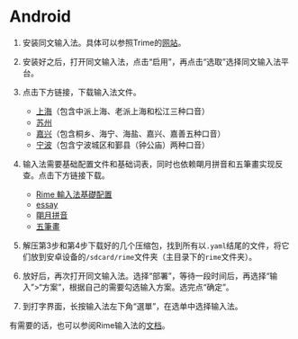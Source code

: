 # Android

1. 安装同文输入法。具体可以参照Trime的[网站](https://github.com/osfans/trime#同文安卓輸入法平臺trime-rime-ime-for-android)。

2. 安装好之后，打开同文输入法，点击“启用”，再点击“选取”选择同文输入法平台。

3. 点击下方链接，下载输入法文件。

    - [上海](https://codeload.github.com/NGLI/rime-wugniu_zaonhe/zip/master)（包含中派上海、老派上海和松江三种口音）
    - [苏州](https://codeload.github.com/NGLI/rime-wugniu_soutseu/zip/master)
    - [嘉兴](https://codeload.github.com/NGLI/rime-wugniu_kashin/zip/master)（包含桐乡、海宁、海盐、嘉兴、嘉善五种口音）
    - [宁波](https://codeload.github.com/NGLI/rime-wugniu_gninpou/zip/master)（包含宁波城区和鄞县（钟公庙）两种口音）

4. 输入法需要基础配置文件和基础词表，同时也依赖朙月拼音和五筆畫实现反查。点击下方链接下载。

    - [Rime 輸入法基礎配置](https://codeload.github.com/rime/rime-prelude/zip/master)
    - [essay](https://codeload.github.com/rime/rime-essay/zip/master)
    - [朙月拼音](https://codeload.github.com/rime/rime-luna-pinyin/zip/master)
    - [五筆畫](https://codeload.github.com/rime/rime-stroke/zip/master)

5. 解压第3步和第4步下载好的几个压缩包，找到所有以`.yaml`结尾的文件，将它们放到安卓设备的`/sdcard/rime`文件夹（主目录下的`rime`文件夹）。

6. 放好后，再次打开同文输入法。选择“部署”，等待一段时间后，再选择“输入”>“方案”，根据自己的需要勾选输入方案。选完点“确定”。

7. 到打字界面，长按输入法左下角“選單”，在选单中选择输入法。

有需要的话，也可以参阅Rime输入法的[文档](https://rime.im/docs/)。
